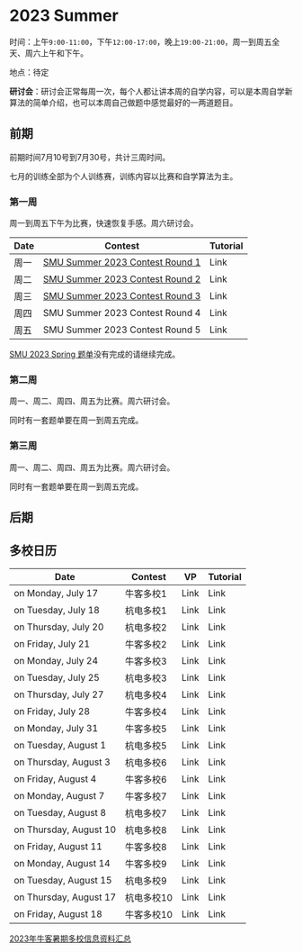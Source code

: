 # 2023 Summer

时间：上午`9:00-11:00`，下午`12:00-17:00`，晚上`19:00-21:00`，周一到周五全天、周六上午和下午。

地点：待定

**研讨会**：研讨会正常每周一次，每个人都让讲本周的自学内容，可以是本周自学新算法的简单介绍，也可以本周自己做题中感觉最好的一两道题目。

## 前期

前期时间7月10号到7月30号，共计三周时间。

七月的训练全部为个人训练赛，训练内容以比赛和自学算法为主。

### 第一周

周一到周五下午为比赛，快速恢复手感。周六研讨会。

| Date | Contest                                                      | Tutorial |
| ---- | ------------------------------------------------------------ | -------- |
| 周一 | [SMU Summer 2023 Contest Round 1](https://codeforces.com/gym/450888) | Link     |
| 周二 | [SMU Summer 2023 Contest Round 2](https://codeforces.com/gym/450889) | Link     |
| 周三 | [SMU Summer 2023 Contest Round 3](https://codeforces.com/gym/450890) | Link     |
| 周四 | SMU Summer 2023 Contest Round 4                              | Link     |
| 周五 | SMU Summer 2023 Contest Round 5                              | Link     |

[SMU 2023 Spring 题单](https://vjudge.net/article/3518)没有完成的请继续完成。

### 第二周

周一、周二、周四、周五为比赛。周六研讨会。

同时有一套题单要在周一到周五完成。



### 第三周

周一、周二、周四、周五为比赛。周六研讨会。

同时有一套题单要在周一到周五完成。

## 后期



## 多校日历

| Date               | Contest    | VP   | Tutorial |
| ------------------ | ---------- | ---- | ---- |
| on Monday, July 17 | 牛客多校1  | Link | Link |
| on Tuesday, July 18              | 杭电多校1  | Link | Link |
| on Thursday, July 20              | 杭电多校2  | Link | Link |
| on Friday, July 21              | 牛客多校2  | Link | Link |
| on Monday, July 24 | 牛客多校3  | Link | Link |
| on Tuesday, July 25              | 杭电多校3  | Link | Link |
| on Thursday, July 27              | 杭电多校4  | Link | Link |
| on Friday, July 28              | 牛客多校4  | Link | Link |
| on Monday, July 31 | 牛客多校5  | Link | Link |
| on Tuesday, August 1          | 杭电多校5  | Link | Link |
| on Thursday, August 3              | 杭电多校6  | Link | Link |
| on Friday, August 4              | 牛客多校6  | Link | Link |
| on Monday, August 7              | 牛客多校7  | Link | Link |
| on Tuesday, August 8              | 杭电多校7  | Link | Link |
| on Thursday, August 10              | 杭电多校8  | Link | Link |
| on Friday, August 11              | 牛客多校8  | Link | Link |
| on Monday, August 14              | 牛客多校9  | Link | Link |
| on Tuesday, August 15              | 杭电多校9  | Link | Link |
| on Thursday, August 17              | 杭电多校10 | Link | Link |
| on Friday, August 18              | 牛客多校10 | Link | Link |

[2023年牛客暑期多校信息资料汇总](https://ac.nowcoder.com/discuss/1161248)

